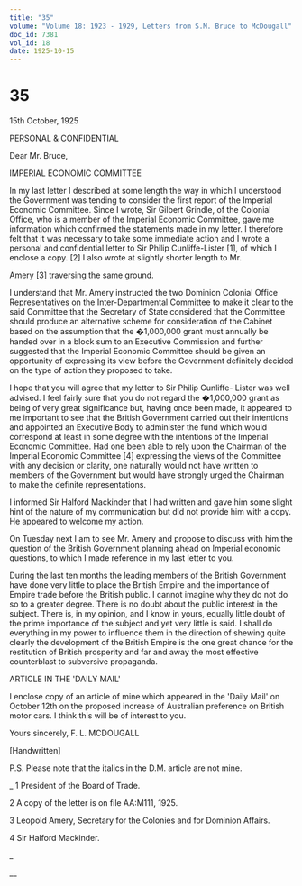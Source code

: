 ```yaml
---
title: "35"
volume: "Volume 18: 1923 - 1929, Letters from S.M. Bruce to McDougall"
doc_id: 7381
vol_id: 18
date: 1925-10-15
---
```


# 35

15th October, 1925

PERSONAL &amp; CONFIDENTIAL

Dear Mr. Bruce,

IMPERIAL ECONOMIC COMMITTEE

In my last letter I described at some length the way in which I understood the Government was tending to consider the first report of the Imperial Economic Committee. Since I wrote, Sir Gilbert Grindle, of the Colonial Office, who is a member of the Imperial Economic Committee, gave me information which confirmed the statements made in my letter. I therefore felt that it was necessary to take some immediate action and I wrote a personal and confidential letter to Sir Philip Cunliffe-Lister [1], of which I enclose a copy. [2] I also wrote at slightly shorter length to Mr.

Amery [3] traversing the same ground.

I understand that Mr. Amery instructed the two Dominion Colonial Office Representatives on the Inter-Departmental Committee to make it clear to the said Committee that the Secretary of State considered that the Committee should produce an alternative scheme for consideration of the Cabinet based on the assumption that the �1,000,000 grant must annually be handed over in a block sum to an Executive Commission and further suggested that the Imperial Economic Committee should be given an opportunity of expressing its view before the Government definitely decided on the type of action they proposed to take.

I hope that you will agree that my letter to Sir Philip Cunliffe- Lister was well advised. I feel fairly sure that you do not regard the �1,000,000 grant as being of very great significance but, having once been made, it appeared to me important to see that the British Government carried out their intentions and appointed an Executive Body to administer the fund which would correspond at least in some degree with the intentions of the Imperial Economic Committee. Had one been able to rely upon the Chairman of the Imperial Economic Committee [4] expressing the views of the Committee with any decision or clarity, one naturally would not have written to members of the Government but would have strongly urged the Chairman to make the definite representations.

I informed Sir Halford Mackinder that I had written and gave him some slight hint of the nature of my communication but did not provide him with a copy. He appeared to welcome my action.

On Tuesday next I am to see Mr. Amery and propose to discuss with him the question of the British Government planning ahead on Imperial economic questions, to which I made reference in my last letter to you.

During the last ten months the leading members of the British Government have done very little to place the British Empire and the importance of Empire trade before the British public. I cannot imagine why they do not do so to a greater degree. There is no doubt about the public interest in the subject. There is, in my opinion, and I know in yours, equally little doubt of the prime importance of the subject and yet very little is said. I shall do everything in my power to influence them in the direction of shewing quite clearly the development of the British Empire is the one great chance for the restitution of British prosperity and far and away the most effective counterblast to subversive propaganda.

ARTICLE IN THE 'DAILY MAIL'

I enclose copy of an article of mine which appeared in the 'Daily Mail' on October 12th on the proposed increase of Australian preference on British motor cars. I think this will be of interest to you.

Yours sincerely, F. L. MCDOUGALL

[Handwritten]

P.S. Please note that the italics in the D.M. article are not mine.

_ 1 President of the Board of Trade.

2 A copy of the letter is on file AA:M111, 1925.

3 Leopold Amery, Secretary for the Colonies and for Dominion Affairs.

4 Sir Halford Mackinder.

_

__
